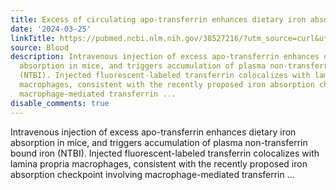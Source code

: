 ```yaml
---
title: Excess of circulating apo-transferrin enhances dietary iron absorption
date: '2024-03-25'
linkTitle: https://pubmed.ncbi.nlm.nih.gov/38527216/?utm_source=curl&utm_medium=rss&utm_campaign=journals&utm_content=7603509&fc=None&ff=20240326180611&v=2.18.0.post9+e462414
source: Blood
description: Intravenous injection of excess apo-transferrin enhances dietary iron
  absorption in mice, and triggers accumulation of plasma non-transferrin bound iron
  (NTBI). Injected fluorescent-labeled transferrin colocalizes with lamina propria
  macrophages, consistent with the recently proposed iron absorption checkpoint involving
  macrophage-mediated transferrin ...
disable_comments: true
---
```

Intravenous injection of excess apo-transferrin enhances dietary iron absorption in mice, and triggers accumulation of plasma non-transferrin bound iron (NTBI). Injected fluorescent-labeled transferrin colocalizes with lamina propria macrophages, consistent with the recently proposed iron absorption checkpoint involving macrophage-mediated transferrin ...